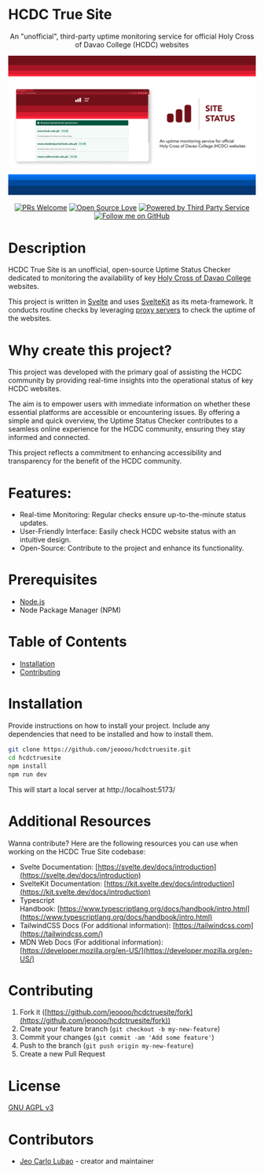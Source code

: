 # HCDC True Site
<div align="center">
  
An "unofficial", third-party uptime monitoring service for official Holy Cross of Davao College (HCDC) websites

![HCDC True SIte](/github%20md%20preview.png 'HCDC True Sight')



[![PRs Welcome](https://img.shields.io/badge/PRs-welcome-brightgreen.svg)](CONTRIBUTING.md)
[![Open Source Love](https://badges.frapsoft.com/os/v1/open-source.svg?v=103)](https://opensource.org/)
[![Powered by Third Party Service](https://img.shields.io/badge/powered%20by-ThirdPartyService-blue.svg)](https://thirdpartyservice.com/)
[![Follow me on GitHub](https://img.shields.io/github/followers/jeoooo?label=Follow&style=social)](https://github.com/jeoooo)

</div>

# Description

HCDC True Site is an unofficial, open-source Uptime Status Checker dedicated to monitoring the availability of key [Holy Cross of Davao College](https://en.wikipedia.org/wiki/Holy_Cross_of_Davao_College) websites.

This project is written in [Svelte](https://developer.mozilla.org/en-US/docs/Learn/Tools_and_testing/Client-side_JavaScript_frameworks/Svelte_getting_started) and uses [SvelteKit](https://joyofcode.xyz/what-is-sveltekit) as its meta-framework. It conducts routine checks by leveraging [proxy servers](https://www.fortinet.com/resources/cyberglossary/proxy-server#:~:text=A%20proxy%20server%20is%20a,web%20pages%20they%20visit%20online.) to check the uptime of the websites.

# Why create this project?

This project was developed with the primary goal of assisting the HCDC community by providing real-time insights into the operational status of key HCDC websites.

The aim is to empower users with immediate information on whether these essential platforms are accessible or encountering issues. By offering a simple and quick overview, the Uptime Status Checker contributes to a seamless online experience for the HCDC community, ensuring they stay informed and connected.

This project reflects a commitment to enhancing accessibility and transparency for the benefit of the HCDC community.

# Features:

- Real-time Monitoring: Regular checks ensure up-to-the-minute status updates.
- User-Friendly Interface: Easily check HCDC website status with an intuitive design.
- Open-Source: Contribute to the project and enhance its functionality.

# Prerequisites

- [Node.js](https://nodejs.org/en)
- Node Package Manager (NPM)

# Table of Contents

- [Installation](#installation)
- [Contributing](#contributing)

# Installation

Provide instructions on how to install your project. Include any dependencies that need to be installed and how to install them.

```bash
git clone https://github.com/jeoooo/hcdctruesite.git
cd hcdctruesite
npm install
npm run dev
```

This will start a local server at http://localhost:5173/

# Additional Resources

Wanna contribute? Here are the following resources you can use when working on the HCDC True Site codebase:

- Svelte Documentation: [https://svelte.dev/docs/introduction](https://svelte.dev/docs/introduction)
- SvelteKit Documentation: [https://kit.svelte.dev/docs/introduction](https://kit.svelte.dev/docs/introduction)
- Typescript Handbook: [https://www.typescriptlang.org/docs/handbook/intro.html](https://www.typescriptlang.org/docs/handbook/intro.html)
- TailwindCSS Docs (For additional information): [https://tailwindcss.com](https://tailwindcss.com/)
- MDN Web Docs (For additional information): [https://developer.mozilla.org/en-US/](https://developer.mozilla.org/en-US/)

# Contributing

1. Fork it ([https://github.com/jeoooo/hcdctruesite/fork](https://github.com/jeoooo/hcdctruesite/fork))
2. Create your feature branch (`git checkout -b my-new-feature`)
3. Commit your changes (`git commit -am 'Add some feature'`)
4. Push to the branch (`git push origin my-new-feature`)
5. Create a new Pull Request

# License

[GNU AGPL v3](https://github.com/jeoooo/hcdctruesite/blob/main/LICENSE)

# Contributors

- [Jeo Carlo Lubao](https://github.com/jeoooo) - creator and maintainer
